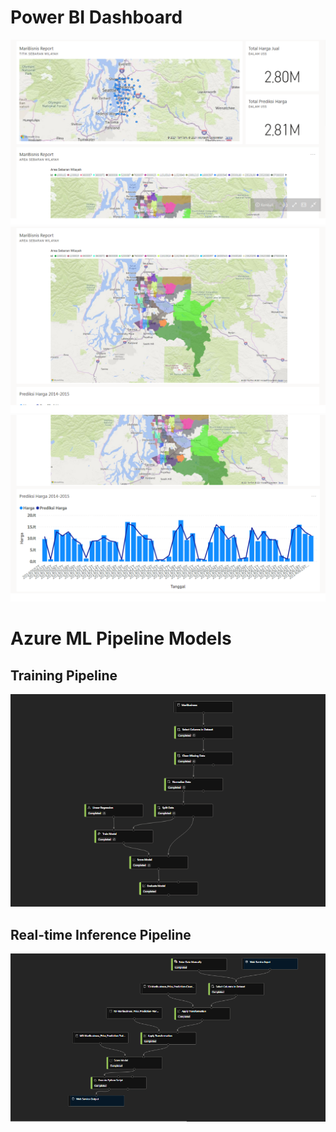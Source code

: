 # Power BI Dashboard

<img src="Dokumentasi/Report Power BI/Dashboard1.png" />
<img src="Dokumentasi/Report Power BI/Dashboard2.png" />
<img src="Dokumentasi/Report Power BI/Dashboard3.png" />

# Azure ML Pipeline Models
## Training Pipeline
<img src="Dokumentasi/Regression Model/TrainingPipeline.png" />

## Real-time Inference Pipeline
<img src="Dokumentasi/Regression Model/Real-timeInferencePipeline.png" />

